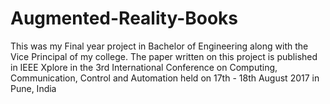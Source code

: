 # Augmented-Reality-Books

This was my Final year project in Bachelor of Engineering along with the Vice Principal of my college. The paper written on this project is published in IEEE Xplore in the 3rd International Conference on Computing, Communication, Control and Automation held on 17th - 18th August 2017 in Pune, India 
